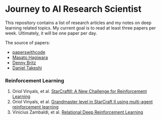 # Journey to AI Research Scientist
This repository contains a list of research articles and my notes on deep learning related topics. 
My current goal is to read at least three papers per week. Ultimately, it will be one paper per day. 

The source of papers:
   - [paperswithcode](https://paperswithcode.com/sota)
   - [Masato Hagiwara](http://masatohagiwara.net/100-nlp-papers/)
   - [Denny Britz](https://github.com/dennybritz/deeplearning-papernotes)
   - [Daniel Takeshi](https://github.com/DanielTakeshi/Paper_Notes)
   

### Reinforcement Learning
1. Oriol Vinyals, et al. [StarCraftII: A New Challenge for Reinforcement Learning](https://arxiv.org/pdf/1708.04782v1.pdf)
2. Oriol Vinyals, et al. [Grandmaster level in StarCraft II using multi-agent reinforcement learning](https://www.seas.upenn.edu/~cis520/papers/RL_for_starcraft.pdf)
3. Vinicius Zambaldi, et al. [Relational Deep Reinforcement Learning](https://arxiv.org/pdf/1806.01830v2.pdf)
